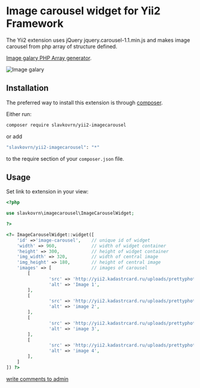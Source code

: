 # Image carousel widget for Yii2 Framework

The Yii2 extension uses jQuery jquery.carousel-1.1.min.js and makes image carousel from php array of structure defined.

[Image galary PHP Array generator](http://yii2.kadastrcard.ru/imagecarousel).

![Image galary](http://yii2.kadastrcard.ru/uploads/imagecarousel.jpg)

## Installation

The preferred way to install this extension is through [composer](http://getcomposer.org/download/).

Either run:

```bash
composer require slavkovrn/yii2-imagecarousel
```

or add

```bash
"slavkovrn/yii2-imagecarousel": "*"
```

to the require section of your `composer.json` file.

Usage
-----

Set link to extension in your view:

```php
<?php

use slavkovrn\imagecarousel\ImageCarouselWidget;

?>

<?= ImageCarouselWidget::widget([
    'id' =>'image-carousel',    // unique id of widget
    'width' => 960,             // width of widget container
    'height' => 300,            // height of widget container
    'img_width' => 320,         // width of central image
    'img_height' => 180,        // height of central image
    'images' => [               // images of carousel
        [
                'src' => 'http://yii2.kadastrcard.ru/uploads/prettyphoto/image1.jpg',
                'alt' => 'Image 1',
        ],
        [
                'src' => 'http://yii2.kadastrcard.ru/uploads/prettyphoto/image2.jpg',
                'alt' => 'image 2',
        ],
        [
                'src' => 'http://yii2.kadastrcard.ru/uploads/prettyphoto/image3.jpg',
                'alt' => 'image 3',
        ],
        [
                'src' => 'http://yii2.kadastrcard.ru/uploads/prettyphoto/image4.jpg',
                'alt' => 'image 4',
        ],
    ]
]) ?>
```
<a href="mailto:slavko.chita@gmail.com">write comments to admin</a>
